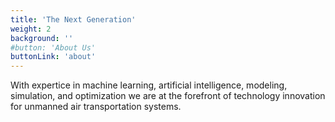 ```yaml
---
title: 'The Next Generation'
weight: 2
background: ''
#button: 'About Us'
buttonLink: 'about'
---
```


With expertice in machine learning, artificial intelligence, modeling, simulation, and optimization we are at the forefront of technology innovation for unmanned air transportation systems.  
